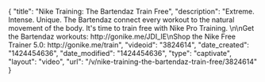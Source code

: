 {
    "title": "Nike Training: The Bartendaz Train Free",
    "description": "Extreme. Intense. Unique. The Bartendaz connect every workout to the natural movement of the body. It's time to train free with Nike Pro Training. \n\nGet the Bartendaz workouts: http:\/\/gonike.me\/JDI_IE\nShop the Nike Free Trainer 5.0: http:\/\/gonike.me\/train",
    "videoid": "3824614",
    "date_created": "1424454636",
    "date_modified": "1424454636",
    "type": "captivate",
    "layout": "video",
    "url": "\/v\/nike-training-the-bartendaz-train-free\/3824614"
}